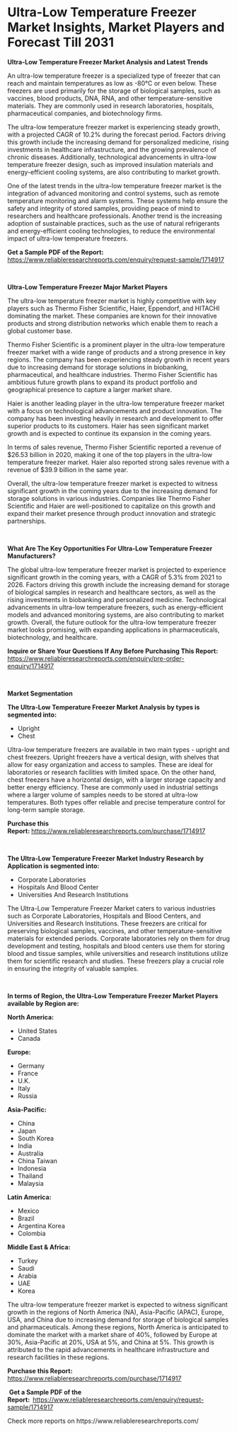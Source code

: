<p><h1>Ultra-Low Temperature Freezer Market Insights, Market Players and Forecast Till 2031</h1></p><p><strong>Ultra-Low Temperature Freezer Market Analysis and Latest Trends</strong></p>
<p><p>An ultra-low temperature freezer is a specialized type of freezer that can reach and maintain temperatures as low as -80°C or even below. These freezers are used primarily for the storage of biological samples, such as vaccines, blood products, DNA, RNA, and other temperature-sensitive materials. They are commonly used in research laboratories, hospitals, pharmaceutical companies, and biotechnology firms.</p><p>The ultra-low temperature freezer market is experiencing steady growth, with a projected CAGR of 10.2% during the forecast period. Factors driving this growth include the increasing demand for personalized medicine, rising investments in healthcare infrastructure, and the growing prevalence of chronic diseases. Additionally, technological advancements in ultra-low temperature freezer design, such as improved insulation materials and energy-efficient cooling systems, are also contributing to market growth.</p><p>One of the latest trends in the ultra-low temperature freezer market is the integration of advanced monitoring and control systems, such as remote temperature monitoring and alarm systems. These systems help ensure the safety and integrity of stored samples, providing peace of mind to researchers and healthcare professionals. Another trend is the increasing adoption of sustainable practices, such as the use of natural refrigerants and energy-efficient cooling technologies, to reduce the environmental impact of ultra-low temperature freezers.</p></p>
<p><strong>Get a Sample PDF of the Report:&nbsp;</strong> <a href="https://www.reliableresearchreports.com/enquiry/request-sample/1714917">https://www.reliableresearchreports.com/enquiry/request-sample/1714917</a></p>
<p>&nbsp;</p>
<p><strong>Ultra-Low Temperature Freezer Major Market Players</strong></p>
<p><p>The ultra-low temperature freezer market is highly competitive with key players such as Thermo Fisher Scientific, Haier, Eppendorf, and HITACHI dominating the market. These companies are known for their innovative products and strong distribution networks which enable them to reach a global customer base.</p><p>Thermo Fisher Scientific is a prominent player in the ultra-low temperature freezer market with a wide range of products and a strong presence in key regions. The company has been experiencing steady growth in recent years due to increasing demand for storage solutions in biobanking, pharmaceutical, and healthcare industries. Thermo Fisher Scientific has ambitious future growth plans to expand its product portfolio and geographical presence to capture a larger market share.</p><p>Haier is another leading player in the ultra-low temperature freezer market with a focus on technological advancements and product innovation. The company has been investing heavily in research and development to offer superior products to its customers. Haier has seen significant market growth and is expected to continue its expansion in the coming years.</p><p>In terms of sales revenue, Thermo Fisher Scientific reported a revenue of $26.53 billion in 2020, making it one of the top players in the ultra-low temperature freezer market. Haier also reported strong sales revenue with a revenue of $39.9 billion in the same year.</p><p>Overall, the ultra-low temperature freezer market is expected to witness significant growth in the coming years due to the increasing demand for storage solutions in various industries. Companies like Thermo Fisher Scientific and Haier are well-positioned to capitalize on this growth and expand their market presence through product innovation and strategic partnerships.</p></p>
<p>&nbsp;</p>
<p><strong>What Are The Key Opportunities For Ultra-Low Temperature Freezer Manufacturers?</strong></p>
<p><p>The global ultra-low temperature freezer market is projected to experience significant growth in the coming years, with a CAGR of 5.3% from 2021 to 2026. Factors driving this growth include the increasing demand for storage of biological samples in research and healthcare sectors, as well as the rising investments in biobanking and personalized medicine. Technological advancements in ultra-low temperature freezers, such as energy-efficient models and advanced monitoring systems, are also contributing to market growth. Overall, the future outlook for the ultra-low temperature freezer market looks promising, with expanding applications in pharmaceuticals, biotechnology, and healthcare.</p></p>
<p><strong>Inquire or Share Your Questions If Any Before Purchasing This Report:</strong> <a href="https://www.reliableresearchreports.com/enquiry/pre-order-enquiry/1714917">https://www.reliableresearchreports.com/enquiry/pre-order-enquiry/1714917</a></p>
<p>&nbsp;</p>
<p><strong>Market Segmentation</strong></p>
<p><strong>The Ultra-Low Temperature Freezer Market Analysis by types is segmented into:</strong></p>
<p><ul><li>Upright</li><li>Chest</li></ul></p>
<p><p>Ultra-low temperature freezers are available in two main types - upright and chest freezers. Upright freezers have a vertical design, with shelves that allow for easy organization and access to samples. These are ideal for laboratories or research facilities with limited space. On the other hand, chest freezers have a horizontal design, with a larger storage capacity and better energy efficiency. These are commonly used in industrial settings where a larger volume of samples needs to be stored at ultra-low temperatures. Both types offer reliable and precise temperature control for long-term sample storage.</p></p>
<p><strong>Purchase this Report:&nbsp;</strong><a href="https://www.reliableresearchreports.com/purchase/1714917">https://www.reliableresearchreports.com/purchase/1714917</a></p>
<p>&nbsp;</p>
<p><strong>The Ultra-Low Temperature Freezer Market Industry Research by Application is segmented into:</strong></p>
<p><ul><li>Corporate Laboratories</li><li>Hospitals And Blood Center</li><li>Universities And Research Institutions</li></ul></p>
<p><p>The Ultra-Low Temperature Freezer Market caters to various industries such as Corporate Laboratories, Hospitals and Blood Centers, and Universities and Research Institutions. These freezers are critical for preserving biological samples, vaccines, and other temperature-sensitive materials for extended periods. Corporate laboratories rely on them for drug development and testing, hospitals and blood centers use them for storing blood and tissue samples, while universities and research institutions utilize them for scientific research and studies. These freezers play a crucial role in ensuring the integrity of valuable samples.</p></p>
<p>&nbsp;</p>
<p><strong>In terms of Region, the Ultra-Low Temperature Freezer Market Players available by Region are:</strong></p>
<p>
    <p> <strong> North America: </strong>
        <ul>
            <li>United States</li>
            <li>Canada</li>
        </ul>
        </p> 
    <p> <strong> Europe: </strong>
        <ul>
            <li>Germany</li>
            <li>France</li>
            <li>U.K.</li>
            <li>Italy</li>
            <li>Russia</li>
        </ul>
        </p> 
    <p> <strong> Asia-Pacific: </strong>
        <ul>
            <li>China</li>
            <li>Japan</li>
            <li>South Korea</li>
            <li>India</li>
            <li>Australia</li>
            <li>China Taiwan</li>
            <li>Indonesia</li>
            <li>Thailand</li>
            <li>Malaysia</li>
        </ul>
        </p> 
    <p> <strong> Latin America: </strong>
        <ul>
            <li>Mexico</li>
            <li>Brazil</li>
            <li>Argentina Korea</li>
            <li>Colombia</li>
        </ul>
        </p> 
    <p> <strong> Middle East & Africa: </strong>
        <ul>
            <li>Turkey</li>
            <li>Saudi</li>
            <li>Arabia</li>
            <li>UAE</li>
            <li>Korea</li>
        </ul>
    </p>
    </p>
<p><p>The ultra-low temperature freezer market is expected to witness significant growth in the regions of North America (NA), Asia-Pacific (APAC), Europe, USA, and China due to increasing demand for storage of biological samples and pharmaceuticals. Among these regions, North America is anticipated to dominate the market with a market share of 40%, followed by Europe at 30%, Asia-Pacific at 20%, USA at 5%, and China at 5%. This growth is attributed to the rapid advancements in healthcare infrastructure and research facilities in these regions.</p></p>
<p><strong>Purchase this Report: </strong><a href="https://www.reliableresearchreports.com/purchase/1714917">https://www.reliableresearchreports.com/purchase/1714917</a></p>
<p>&nbsp;<strong>Get a Sample PDF of the Report:&nbsp;&nbsp;</strong><a href="https://www.reliableresearchreports.com/enquiry/request-sample/1714917">https://www.reliableresearchreports.com/enquiry/request-sample/1714917</a></p>
<p><strong></strong></p>
<p>Check more reports on https://www.reliableresearchreports.com/</p>